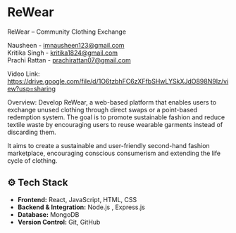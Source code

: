 # ReWear

ReWear – Community Clothing Exchange

Nausheen - imnausheen123@gmail.com  
Kritika Singh - kritika1824@gmail.com  
Prachi Rattan - prachirattan07@gmail.com  

Video Link: https://drive.google.com/file/d/1O6tzbhFC6zXFfbSHwLYSkXJdO898N9Iz/view?usp=sharing  

Overview:
Develop ReWear, a web-based platform that enables users to exchange unused clothing
through direct swaps or a point-based redemption system. The goal is to promote sustainable
fashion and reduce textile waste by encouraging users to reuse wearable garments instead of
discarding them.
  
It aims to create a sustainable and user-friendly second-hand fashion marketplace, encouraging conscious consumerism and extending the life cycle of clothing.


## ⚙️ Tech Stack

- **Frontend:** React, JavaScript, HTML, CSS
- **Backend & Integration:** Node.js , Express.js
- **Database:** MongoDB
- **Version Control:** Git, GitHub



